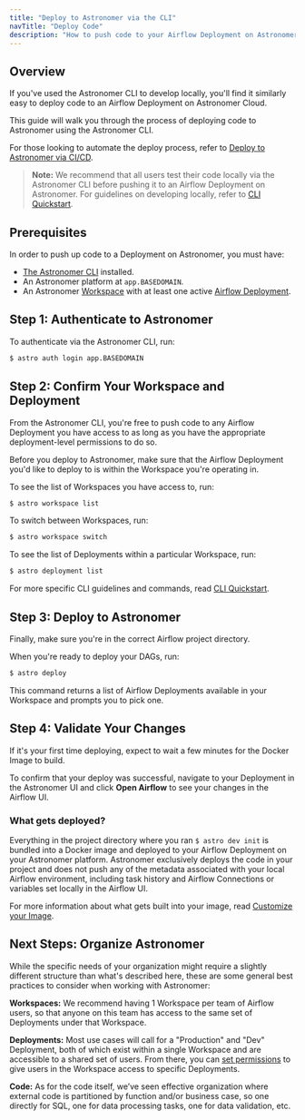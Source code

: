 ```yaml
---
title: "Deploy to Astronomer via the CLI"
navTitle: "Deploy Code"
description: "How to push code to your Airflow Deployment on Astronomer via the Astronomer CLI."
---
```


## Overview

If you've used the Astronomer CLI to develop locally, you'll find it similarly easy to deploy code to an Airflow Deployment on Astronomer Cloud.

This guide will walk you through the process of deploying code to Astronomer using the Astronomer CLI.

For those looking to automate the deploy process, refer to [Deploy to Astronomer via CI/CD](/docs/enterprise/stable/deploy/ci-cd/).

> **Note:** We recommend that all users test their code locally via the Astronomer CLI before pushing it to an Airflow Deployment on Astronomer. For guidelines on developing locally, refer to [CLI Quickstart](/docs/enterprise/stable/develop/cli-quickstart/).

## Prerequisites

In order to push up code to a Deployment on Astronomer, you must have:

* [The Astronomer CLI](/docs/enterprise/stable/develop/cli-quickstart/) installed.
* An Astronomer platform at `app.BASEDOMAIN`.
* An Astronomer [Workspace](https://www.astronomer.io/docs/enterprise/stable/deploy/manage-workspaces) with at least one active [Airflow Deployment](https://www.astronomer.io/docs/enterprise/stable/deploy/configure-deployment).

## Step 1: Authenticate to Astronomer

To authenticate via the Astronomer CLI, run:

```sh
$ astro auth login app.BASEDOMAIN
```

## Step 2: Confirm Your Workspace and Deployment

From the Astronomer CLI, you're free to push code to any Airflow Deployment you have access to as long as you have the appropriate deployment-level permissions to do so.

Before you deploy to Astronomer, make sure that the Airflow Deployment you'd like to deploy to is within the Workspace you're operating in.

To see the list of Workspaces you have access to, run:

```sh
$ astro workspace list
```

To switch between Workspaces, run:

```sh
$ astro workspace switch
```

To see the list of Deployments within a particular Workspace, run:

```sh
$ astro deployment list
```

For more specific CLI guidelines and commands, read [CLI Quickstart](/docs/enterprise/stable/develop/cli-quickstart/).

## Step 3: Deploy to Astronomer

Finally, make sure you're in the correct Airflow project directory.

When you're ready to deploy your DAGs, run:

```sh
$ astro deploy
```

This command returns a list of Airflow Deployments available in your Workspace and prompts you to pick one.

## Step 4: Validate Your Changes

If it's your first time deploying, expect to wait a few minutes for the Docker Image to build.

To confirm that your deploy was successful, navigate to your Deployment in the Astronomer UI and click **Open Airflow** to see your changes in the Airflow UI.

### What gets deployed?

Everything in the project directory where you ran `$ astro dev init` is bundled into a Docker image and deployed to your Airflow Deployment on your Astronomer platform. Astronomer exclusively deploys the code in your project and does not push any of the metadata associated with your local Airflow environment, including task history and Airflow Connections or variables set locally in the Airflow UI.

For more information about what gets built into your image, read [Customize your Image](/docs/enterprise/stable/develop/customize-image/).

## Next Steps: Organize Astronomer

While the specific needs of your organization might require a slightly different structure than what's described here, these are some general best practices to consider when working with Astronomer:

**Workspaces:** We recommend having 1 Workspace per team of Airflow users, so that anyone on this team has access to the same set of Deployments under that Workspace.

**Deployments:** Most use cases will call for a "Production" and "Dev" Deployment, both of which exist within a single Workspace and are accessible to a shared set of users. From there, you can [set permissions](https://www.astronomer.io/docs/enterprise/stable/manage-astronomer/workspace-permissions) to give users in the Workspace access to specific Deployments.

**Code:** As for the code itself, we’ve seen effective organization where external code is partitioned by function and/or business case, so one directly for SQL, one for data processing tasks, one for data validation, etc.
